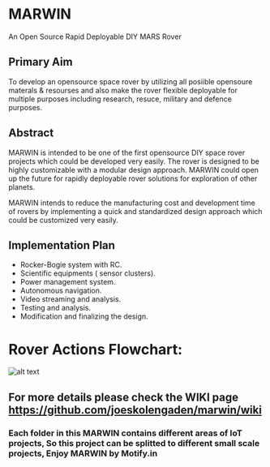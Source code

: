 # MARWIN
An Open Source Rapid Deployable DIY MARS Rover

## Primary Aim
To develop an opensource space rover by utilizing all posiible opensoure materals & resourses and also make the rover flexible  deployable for multiple purposes including research, resuce, military and defence purposes.

## Abstract

MARWIN is intended to be one of the first opensource DIY space rover projects which could be developed very easily. The rover is designed to be highly customizable with a modular design approach. MARWIN could open up the future for rapidly deployable rover solutions for exploration of other planets.

MARWIN intends to reduce the manufacturing cost and development time of rovers by implementing a quick and standardized design approach which could be customized very easily.

## Implementation Plan

* Rocker-Bogie system with RC.
* Scientific equipments ( sensor clusters).
* Power management system.
* Autonomous navigation.
* Video streaming and analysis.
* Testing and analysis.
* Modification and finalizing the design.


# Rover Actions Flowchart:

![alt text](https://3.bp.blogspot.com/-FkkTOCgCs04/XJJYSkBHYPI/AAAAAAAAKjU/Odgqo9q8YRIwtQb2-sWwiRYJXBLu_NTcwCLcBGAs/s640/marwinOD.png)


## For more details please check the WIKI page https://github.com/joeskolengaden/marwin/wiki

### Each folder in this MARWIN contains different areas of IoT projects, So this project can be splitted to different small scale projects, Enjoy MARWIN by Motify.in
